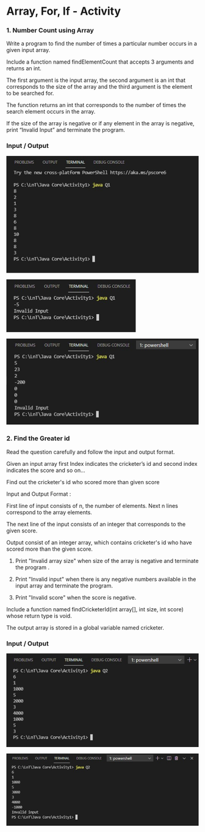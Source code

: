 # Array, For, If - Activity

### 1. Number Count using Array
Write a program to find the number of times a particular number occurs in a given input
array.

Include a function named findElementCount that accepts 3 arguments and returns an int. 

The first argument is the input array, the second argument is an int that corresponds to the size of the array and the third argument is the element to be searched for. 

The function returns an int that corresponds to the number of times the search element occurs in the array.

If the size of the array is negative or if any element in the array is negative, print “Invalid Input” and terminate the program.

### Input / Output

![image](https://github.com/99004484-Rounak/GenesisJavaCore/blob/main/Activity1/OP/Q1.jpg)

![image](https://github.com/99004484-Rounak/GenesisJavaCore/blob/main/Activity1/OP/Q1-2.jpg)

![image](https://github.com/99004484-Rounak/GenesisJavaCore/blob/main/Activity1/OP/Q1-3.jpg)

### 2. Find the Greater id
Read the question carefully and follow the input and output format.

Given an input array first Index indicates the cricketer’s id and second index indicates the score and so on...

Find out the cricketer's id who scored more than given score


Input and Output Format :

First line of input consists of n, the number of elements. Next n lines correspond to the array
elements.

The next line of the input consists of an integer that corresponds to the given score.

Output consist of an integer array, which contains cricketer's id who have scored more than
the given score.

1) Print "Invalid array size" when size of the array is negative and terminate the program .

2) Print "Invalid input" when there is any negative numbers available in the input array and
terminate the program.

3) Print "Invalid score" when the score is negative.

Include a function named findCricketerId(int array[], int size, int score) whose return type is
void.

The output array is stored in a global variable named cricketer.

### Input / Output

![image](https://github.com/99004484-Rounak/GenesisJavaCore/blob/main/Activity1/OP/Q2.jpg)

![image](https://github.com/99004484-Rounak/GenesisJavaCore/blob/main/Activity1/OP/Q2-2.jpg)
